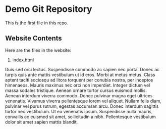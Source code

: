 # Demo Git Repository

This is the first file in this repo.

## Website Contents

Here are the files in the website:
1. index.html

Duis sed orci lectus. Suspendisse commodo ac sapien nec porta. Donec ac turpis quis ante mattis vestibulum ut id eros. Morbi at metus metus. Class aptent taciti sociosqu ad litora torquent per conubia nostra, per inceptos himenaeos. Mauris maximus nec orci non imperdiet. Integer dictum vel massa sodales tristique. Aenean ornare tortor cursus euismod mollis. Aenean interdum viverra commodo. Donec pulvinar magna eget ultrices venenatis. Vivamus viverra pellentesque lorem vel aliquet. Nullam felis diam, pulvinar vel purus rutrum, egestas accumsan arcu. Donec interdum sagittis tortor nec vestibulum. Ut eu venenatis ipsum. Suspendisse nulla mauris, convallis ac euismod sit amet, sollicitudin a nibh. Pellentesque vestibulum dolor sit amet sapien mattis blandit.

